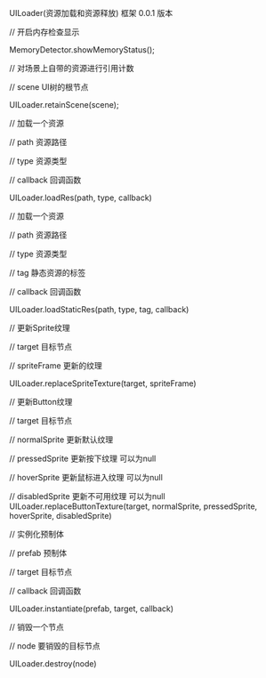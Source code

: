 UILoader(资源加载和资源释放) 框架 0.0.1 版本

// 开启内存检查显示

MemoryDetector.showMemoryStatus();

// 对场景上自带的资源进行引用计数

// scene UI树的根节点

UILoader.retainScene(scene);

// 加载一个资源

// path 资源路径

// type 资源类型

// callback 回调函数

UILoader.loadRes(path, type, callback)


// 加载一个资源

// path 资源路径

// type 资源类型

// tag 静态资源的标签

// callback 回调函数

UILoader.loadStaticRes(path, type, tag, callback)


// 更新Sprite纹理

// target 目标节点

// spriteFrame 更新的纹理

UILoader.replaceSpriteTexture(target, spriteFrame)


// 更新Button纹理

// target 目标节点

// normalSprite 更新默认纹理

// pressedSprite 更新按下纹理 可以为null

// hoverSprite 更新鼠标进入纹理 可以为null

// disabledSprite 更新不可用纹理 可以为null
UILoader.replaceButtonTexture(target, normalSprite, pressedSprite, hoverSprite, disabledSprite)


// 实例化预制体

// prefab 预制体

// target 目标节点

// callback 回调函数

UILoader.instantiate(prefab, target, callback) 


// 销毁一个节点

// node 要销毁的目标节点

UILoader.destroy(node) 
